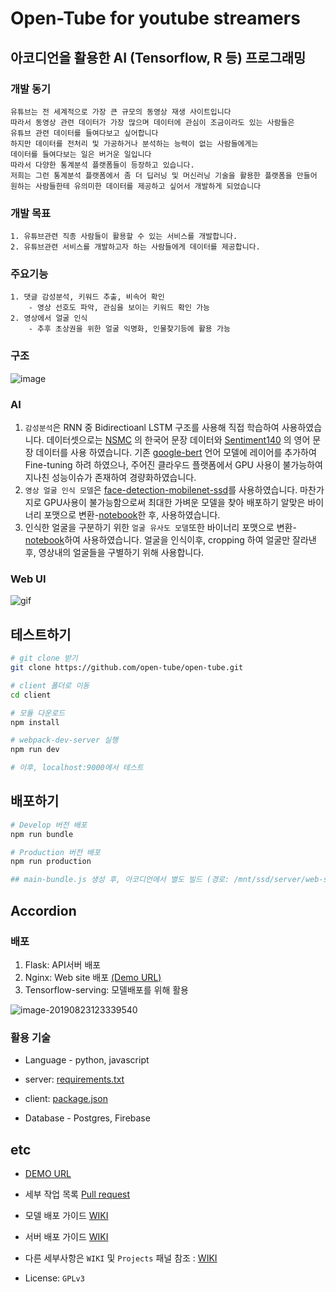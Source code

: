 # Open-Tube for youtube streamers

## 아코디언을 활용한 AI (Tensorflow, R 등) 프로그래밍

### 개발 동기

```
유튜브는 전 세계적으로 가장 큰 규모의 동영상 재생 사이트입니다
따라서 동영상 관련 데이터가 가장 많으며 데이터에 관심이 조금이라도 있는 사람들은 
유튜브 관련 데이터를 들여다보고 싶어합니다
하지만 데이터를 전처리 및 가공하거나 분석하는 능력이 없는 사람들에게는 
데이터를 들여다보는 일은 버거운 일입니다
따라서 다양한 통계분석 플랫폼들이 등장하고 있습니다.
저희는 그런 통계분석 플랫폼에서 좀 더 딥러닝 및 머신러닝 기술을 활용한 플랫폼을 만들어 
원하는 사람들한테 유의미한 데이터를 제공하고 싶어서 개발하게 되었습니다
```

### 개발 목표

```
1. 유튜브관련 직종 사람들이 활용할 수 있는 서비스를 개발합니다.
2. 유튜브관련 서비스를 개발하고자 하는 사람들에게 데이터를 제공합니다.
```

### 주요기능

```
1. 댓글 감성분석, 키워드 추출, 비속어 확인
	- 영상 선호도 파악, 관심을 보이는 키워드 확인 가능
2. 영상에서 얼굴 인식
	- 추후 초상권을 위한 얼굴 익명화, 인물찾기등에 활용 가능
```

### 구조

![image](https://user-images.githubusercontent.com/12870549/63571288-bf903a00-c5ba-11e9-83b3-b374e84a79cf.png)

### AI

1. `감성분석`은 RNN 중 Bidirectioanl LSTM 구조를 사용해 직접 학습하여 사용하였습니다. 데이터셋으로는 [NSMC](https://github.com/e9t/nsmc) 의 한국어 문장 데이터와 [Sentiment140](http://help.sentiment140.com/for-students) 의 영어 문장 데이터를 사용 하였습니다. 기존 [google-bert](https://github.com/google-research/bert)  언어 모델에 레이어를 추가하여 Fine-tuning 하려 하였으나, 주어진 클라우드 플랫폼에서 GPU 사용이 불가능하여 지나친 성능이슈가 존재하여 경량화하였습니다.
2. `영상 얼굴 인식 모델`은 [face-detection-mobilenet-ssd](https://github.com/bruceyang2012/Face-detection-with-mobilenet-ssd)를 사용하였습니다. 마찬가지로 GPU사용이 불가능함으로써 최대한 가벼운 모델을 찾아 배포하기 알맞은 바이너리 포맷으로 변환-[notebook](https://nbviewer.jupyter.org/github/rhodochrosite/my-snippets/blob/master/2019_08/py2%26keras%20to%20saved_model.ipynb)한 후, 사용하였습니다.
3. 인식한 얼굴을 구분하기 위한 `얼굴 유사도 모델`또한 바이너리 포맷으로 변환-[notebook](https://nbviewer.jupyter.org/github/rhodochrosite/my-snippets/blob/master/2019_08/tf1%20eager%26tf.keras%20to%20saved_model.ipynb)하여 사용하였습니다. 얼굴을 인식이후, cropping 하여 얼굴만 잘라낸 후, 영상내의 얼굴들을 구별하기 위해 사용합니다. 

### Web UI

![gif](https://user-images.githubusercontent.com/26294469/63587689-97670200-c5df-11e9-82dc-4f855a3bb452.gif)

## 테스트하기

```bash
# git clone 받기
git clone https://github.com/open-tube/open-tube.git

# client 폴더로 이동
cd client

# 모듈 다운로드
npm install

# webpack-dev-server 실행
npm run dev

# 이후, localhost:9000에서 테스트
```

## 배포하기

```bash
# Develop 버전 배포
npm run bundle

# Production 버전 배포
npm run production

## main-bundle.js 생성 후, 아코디언에서 별도 빌드 (경로: /mnt/ssd/server/web-server)
```

## Accordion

###  배포

1. Flask: API서버 배포
2. Nginx: Web site 배포 [(Demo URL)](https://open-tube.kro.kr)
3. Tensorflow-serving: 모델배포를 위해 활용

![image-20190823123339540](http://ww3.sinaimg.cn/large/006y8mN6gy1g69gg43ftrj30zv0lr7d8.jpg)



### 활용 기술

- Language - python, javascript

- server: [requirements.txt](https://github.com/open-tube/open-tube/blob/master/server/requirements.txt)

- client: [package.json](https://github.com/open-tube/open-tube/blob/master/client/package.json)

- Database - Postgres, Firebase

## etc

- [DEMO URL](https://open-tube.kro.kr/login)

- 세부 작업 목록 [Pull request](https://github.com/open-tube/open-tube/issues?q=is%3Apr+is%3Aclosed)

- 모델 배포 가이드 [WIKI](https://github.com/open-tube/open-tube/wiki/%F0%9F%93%9D-%EB%AA%A8%EB%8D%B8-%EB%B0%B0%ED%8F%AC-%EA%B0%80%EC%9D%B4%EB%93%9C)

- 서버 배포 가이드 [WIKI](https://github.com/open-tube/open-tube/wiki/%F0%9F%93%9D-%EC%84%9C%EB%B2%84-%EB%B0%B0%ED%8F%AC-%EA%B0%80%EC%9D%B4%EB%93%9C)

- 다른 세부사항은 `WIKI` 및 `Projects` 패널 참조 : [WIKI](https://github.com/open-tube/open-tube/wiki)

- License: `GPLv3`
